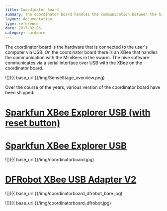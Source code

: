```yaml
---
title: Coordinator Board
summary: The coordinator board handles the communication between the hive software and the minibee swarm.
layout: documentation
type: reference
date: 2017-02-06
category: hardware
---
```


The coordinator board is the hardware that is connected to the user's computer via USB. On the coordinator board there is an XBee that handles the communication with the MiniBees in the swarm. The hive software communicates via a serial interface over USB with the XBee on the coordinator board.

![]({{ base_url }}/img/SenseStage_overview.png)

Over the course of the years, various version of the coordinator board have been shipped:

# [Sparkfun XBee Explorer USB (with reset button)](https://www.sparkfun.com/products/11812)


# [Sparkfun XBee Explorer USB](https://www.sparkfun.com/products/retired/8687)

![]({{ base_url }}/img/coordinatorboard.jpg)

# [DFRobot XBee USB Adapter V2](http://www.robotshop.com/eu/en/dfrobot-xbee-usb-adapter-v2.html)

![]({{ base_url }}/img/coordinatorboard_dfrobot_bare.jpg)

![]({{ base_url }}/img/coordinatorboard_dfrobot.jpg)
